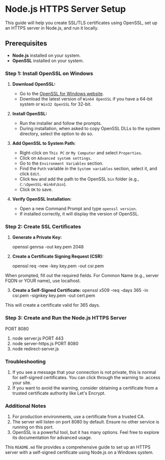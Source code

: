 # Node.js HTTPS Server Setup

This guide will help you create SSL/TLS certificates using OpenSSL, set up an HTTPS server in Node.js, and run it locally.

## Prerequisites

- **Node.js** installed on your system.
- **OpenSSL** installed on your system.

### Step 1: Install OpenSSL on Windows

1. **Download OpenSSL:**
   - Go to the [OpenSSL for Windows website](https://slproweb.com/products/Win32OpenSSL.html).
   - Download the latest version of `Win64 OpenSSL` if you have a 64-bit system or `Win32 OpenSSL` for 32-bit.

2. **Install OpenSSL:**
   - Run the installer and follow the prompts.
   - During installation, when asked to copy OpenSSL DLLs to the system directory, select the option to do so.

3. **Add OpenSSL to System Path:**
   - Right-click on `This PC` or `My Computer` and select `Properties`.
   - Click on `Advanced system settings`.
   - Go to the `Environment Variables` section.
   - Find the `Path` variable in the `System variables` section, select it, and click `Edit`.
   - Click `New` and add the path to the OpenSSL `bin` folder (e.g., `C:\OpenSSL-Win64\bin`).
   - Click `OK` to save.

4. **Verify OpenSSL Installation:**
   - Open a new Command Prompt and type `openssl version`.
   - If installed correctly, it will display the version of OpenSSL.

### Step 2: Create SSL Certificates

1. **Generate a Private Key:**

   openssl genrsa -out key.pem 2048

2. **Create a Certificate Signing Request (CSR):**

    openssl req -new -key key.pem -out csr.pem

When prompted, fill out the required fields. For Common Name (e.g., server FQDN or YOUR name), use localhost.

3. **Create a Self-Signed Certificate:**
    openssl x509 -req -days 365 -in csr.pem -signkey key.pem -out cert.pem

This will create a certificate valid for 365 days.

### Step 3: Create and Run the Node.js HTTPS Server
PORT 8080
1. node server.js 
PORT 443
2. node server-https.js
PORT 8080
3. node redirect-server.js


### Troubleshooting
1. If you see a message that your connection is not private, this is normal for self-signed certificates. You can click through the warning to .access your site.
2. If you want to avoid the warning, consider obtaining a certificate from a trusted certificate authority like Let's Encrypt.
### Additional Notes
1. For production environments, use a certificate from a trusted CA.
2. The server will listen on port 8080 by default. Ensure no other service is running on this port.
3. OpenSSL is a powerful tool, but it has many options. Feel free to explore its documentation for advanced usage.


This `README.md` file provides a comprehensive guide to set up an HTTPS server with a self-signed certificate using Node.js on a Windows system.
